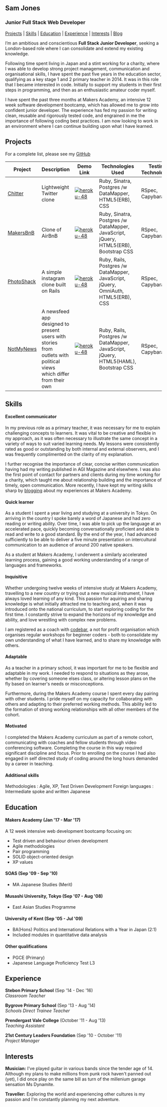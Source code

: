 ## Sam Jones

### Junior Full Stack Web Developer

[Projects](#projects) | [Skills](#skills) | [Education](#education) | [Experience](#experience) | [Interests](#interests) | [Blog](https://medium.com/@sam.jones494)

I’m an ambitious and conscientious **Full Stack Junior Developer**, seeking a London-based role where I can consolidate and extend my existing knowledge.

Following time spent living in Japan and a stint working for a charity, where I was able to develop strong project management, communication and organisational skills, I have spent the past five years in the education sector, qualifying as a key stage 1 and 2 primary teacher in 2014. It was in this role that I became interested in code. Initially to support my students in their first steps in programming, and then as an enthusiastic amateur coder myself.

I have spent the past three months at Makers Academy, an intensive 12 week software development bootcamp, which has allowed me to grow into confident junior developer.  The experience has fed my passion for writing clean, reusable and rigorously tested code, and engrained in me the importance of following coding best practices.  I am now looking to work in an environment where I can continue building upon what I have learned.

## Projects

For a complete list, please see my [GitHub](https://github.com/samjones1001?tab=repositories)

Project | Description | Demo Link | Technologies Used | Testing Technologies | Build Time 
--- | --- | --- | --- | --- | ---
[Chitter](https://github.com/samjones1001/chitter-challenge) | Lightweight Twitter clone | [![heroku-48](https://cloud.githubusercontent.com/assets/12953472/18688266/701982fc-7f7b-11e6-8971-5f1e03f554b7.png)](https://chitter-chal.herokuapp.com/peeps) | Ruby, Sinatra, Postgres /w DataMapper, HTML5(ERB), CSS | RSpec, Capybara | 2 days 
[MakersBnB](https://github.com/samjones1001/makersbnb) | Clone of AirBnB | [![heroku-48](https://cloud.githubusercontent.com/assets/12953472/18688266/701982fc-7f7b-11e6-8971-5f1e03f554b7.png)](https://makersbestbnb.herokuapp.com/) | Ruby, Sinatra, Postgres /w DataMapper, JavaScript, jQuery, HTML5(ERB), Bootstrap CSS | RSpec, Capybara | 5 days
[PhotoShack](https://github.com/samjones1001/instagram-challenge) | A simple instagram clone built on Rails | [![heroku-48](https://cloud.githubusercontent.com/assets/12953472/18688266/701982fc-7f7b-11e6-8971-5f1e03f554b7.png)](https://samsinstaclone.herokuapp.com/) | Ruby, Rails, Postgres /w DataMapper, JavaScript, jQuery, OmniAuth, HTML5(ERB), CSS | RSpec, Capybara | 2 days
[NotMyNews](https://github.com/samjones1001/NotMyNews) | A newsfeed app designed to present users with stories from outlets with political views which differ from their own | [![heroku-48](https://cloud.githubusercontent.com/assets/12953472/18688266/701982fc-7f7b-11e6-8971-5f1e03f554b7.png)](http://notmynews.herokuapp.com/) | Ruby, Rails, Postgres /w DataMapper, JavaScript, jQuery, HTML5(HAML), Bootstrap CSS | RSpec, Capybara | 4 days

## Skills

#### Excellent communicator
In my previous role as a primary teacher, it was necessary for me to explain challenging concepts to learners.  It was vital to be creative and flexible in my approach, as it was often necessary to illustrate the same concept in a variety of ways to suit varied learning needs.  My lessons were consistently rated as good or outstanding by both internal and external observers, and I was frequently complimented on the clarity of my explanation.  

I further recognise the importance of clear, concise written communication having had my writing published in AGI Magazine and elsewhere.  I was also the first point of contact for partners and clients during my time working for a charity, which taught me about relationship building and the importance of timely, open communication.  More recently, I have kept my writing skills sharp by [blogging](https://medium.com/@sam.jones494) about my experiences at Makers Academy.

#### Quick learner
As a student I spent a year living and studying at a university in Tokyo.  On arriving in the country I spoke barely a word of Japanese and had zero reading or writing ability. Over time, I was able to pick up the language at an accelerated pace, quickly becoming conversationally proficient and able to read and write to a good standard.  By the end of the year, I had advanced sufficiently to be able to deliver a five minute presentation on intercultural communication to an audience of around 200 native speakers.  

As a student at Makers Academy, I underwent a similarly accelerated learning process, gaining a good working understanding of a range of languages and frameworks. 

#### Inquisitive
Whether undergoing twelve weeks of intensive study at Makers Academy, travelling to a new country or trying out a new musical instrument, I have always loved learning of any kind.  This passion for aquiring and sharing knowledge is what initially attracted me to teaching and, when it was introduced onto the national curriculum, to start exploring coding for the first time.  I  constantly strive to expand the horizons of my knowledge and ability, and love wrestling with complex new problems.

I am registered as a coach with [codebar](https://codebar.io), a not for profit organisation which organises regular workshops for beginner coders - both to consolidate my own understanding of what I have learned, and to share my knowledge with others.

#### Adaptable
As a teacher in a primary school, it was important for me to be flexible and adaptable in my work.  I needed to respond to situations as they arose, whether by covering someone elses class, or altering lesson plans on the fly based on learner's needs or misconceptions. 

Furthermore, during the Makers Academy course I spent every day pairing with other students.  I pride myself on my capacity for collaborating with others and adapting to their preferred working methods. This ability led to the formation of strong working relationships with all other members of the cohort.

#### Motivated
I completed the Makers Academy curriculum as part of a remote cohort, communicating with coaches and fellow students through video conferencing software.  Completing the course in this way required significant discipline and focus.  Prior to enrolling on the course I had also engaged in self directed study of coding around the long hours demanded by a career in teaching.

#### Additional skills
Methodologies : Agile, XP, Test Driven Development
Foreign languages : Intermediate spoke and written Japanese 

## Education

#### Makers Academy (Jan '17 - Mar '17)
A 12 week intensive web development bootcamp focusing on:
- Test driven and behaviour driven development
- Agile methodologies
- Pair programming
- SOLID object-oriented design
- XP values

#### SOAS (Sep '09 - Sep '10)

- MA Japanese Studies (Merit)

#### Musashi University, Tokyo (Sep '07 - Aug '08)

- East Asian Studies Programme

#### University of Kent (Sep '05 - Jul '09)

- BA(Hons) Politics and International Relations with a Year in Japan (2:1)
- Included modules in quantitative data analysis

#### Other qualifications
- PGCE (Primary)
- Japanese Language Proficiency Test L3


## Experience

**Stebon Primary School** (Sep '14 - Dec '16)   
*Classroom Teacher* 

**Bygrove Primary School** (Sep '13 - Aug '14)   
*Schools Direct Trainee Teacher*

**Prendergast Vale College** (October '11 - Aug '13)   
*Teaching Assistant*

**21st Century Leaders Foundation** (Sep '10 - October '11)   
*Project Manager*

## Interests

**Musician:**
I've played guitar in various bands since the tender age of 14.  Although my plans to make millions from punk rock haven't panned out (yet), I did once play on the same bill as turn of the millenium garage  sensation Ms Dynamite.

**Traveller:**
Exploring the world and experiencing other cultures is my passion and I'm constantly planning my next adventure.
